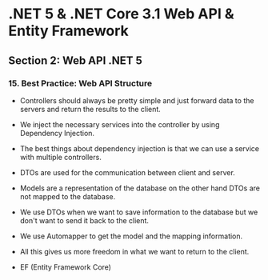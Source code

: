 # .NET 5 & .NET Core 3.1 Web API & Entity Framework  

## Section 2: Web API .NET 5  

### 15. Best Practice: Web API Structure  
* Controllers should always be pretty simple and just forward data to the servers and return the results to the client.  
* We inject the necessary services into the controller by using Dependency Injection. 
* The best things about dependency injection is that we can use a service with multiple controllers.  
* DTOs are used for the communication between client and server.  
* Models are a representation of the database on the other hand DTOs are not mapped to the database.
* We use DTOs when we want to save information to the database but we don't want to send it back to the client.
* We use Automapper to get the model and the mapping information.
* All this gives us more freedom in what we want to return to the client.  
  
* EF (Entity Framework Core)